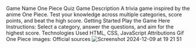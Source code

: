 Game Name
One Piece Quiz Game
Description
A trivia game inspired by the anime One Piece. Test your knowledge across multiple categories, score points, and beat the high score.
Getting Started
Play the Game Here
Instructions: Select a category, answer the questions, and aim for the highest score.
Technologies Used
HTML, CSS, JavaScript
Attributions
Gif
One Piece images: Official sources
![Screenshot 2024-12-09 at 19 21 51](https://github.com/user-attachments/assets/fda7ec9f-be5a-4492-b102-e26fb8fcb255)
